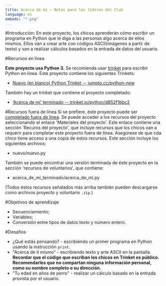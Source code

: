 ```yaml
---
title: Acerca de mí — Notas para los líderes del Club
language: es
embeds: "*.png"
...
```


#Introducción:
En este proyecto, los chicos aprenderán cómo escribir un programa en Python que le diga a las personas algo acerca de ellos mismos. Ellos van a crear arte con códigos ASCII(imágenes a partir de texto) y van a realizar cálculos basados en la entrada de datos del usuario.

#Recursos en línea

__Este proyecto usa Python 3.__ Se recomienda usar [trinket](https://trinket.io/) para escribir Python en línea. Este proyecto contiene los siguientes Trinkets:

+ [Nuevo (en blanco) Python Trinket -- jumpto.cc/python-new](http://jumpto.cc/python-new)

También hay un trinket que contiene el proyecto completado:

+ [‘Acerca de mí’ terminado -- trinket.io/python/d852f1bbc2](https://trinket.io/python/d852f1bbc2)

#Recursos fuera de línea
Si se prefiere, éste proyecto puede ser [completado fuera de línea](https://www.codeclubprojects.org/en-GB/resources/python-working-offline/). Se puede acceder a los recursos del proyecto seleccionando el enlace 'Materiales del proyecto'. Este enlace contiene una sección 'Recuros del proyecto', que incluye recursos que los chicos van a requerir para completar este proyecto fuera de línea. Asegúrese de que cda chico tiene acceso a una copia de estos recursos. Este sección incluye los siguientes archivos:

+ nuevo/nuevo.py

También se puede encontrar una versión terminada de éste proyecto en la sección 'recursos de voluntarios', que contiene:

+ acerca_de_mi_terminado/acerca_de_mi.py

(Todos éstos recursos señalados más arriba también pueden descargarse como archivos proyecto y voluntario `.zip`.)

#Objetivos de aprendizaje
+ Secuenciamiento;
+ Variables;
+ Conversión entre tipos de datos texto y número entero.

#Desafíos
+ ¿Qué estás pensando? - escribiendo un primer programa en Python usando la instrucción `print`.
+ "Acerca de tí mismo" - escribiendo texto y arte ASCII en la pantalla. __Recordar que el código que escriban los chicos en Trinket es público. Recomendarles que no compartan ninguna información personal, como su nombre completo o su dirección.__
+ "Tu edad en años de perro" - realizar un cálculo basado en la entrada provista por el usuario.